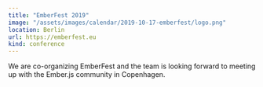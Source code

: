 ```yaml
---
title: "EmberFest 2019"
image: "/assets/images/calendar/2019-10-17-emberfest/logo.png"
location: Berlin
url: https://emberfest.eu
kind: conference
---
```


We are co-organizing EmberFest and the team is looking forward to meeting up
with the Ember.js community in Copenhagen.
